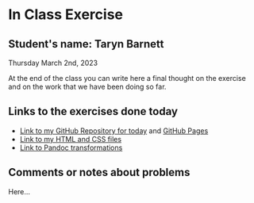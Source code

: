 # In Class Exercise
## Student's name: Taryn Barnett 

Thursday March 2nd, 2023 

At the end of the class you can write here a final thought on the exercise and on the work that we have been doing so far. 

## Links to the exercises done today 

- [Link to my GitHub Repository for today](https://www.github.com/taryneliana/DHExercise2) and [GitHub Pages](/DHExercise2)
- [Link to my HTML and CSS files](/DHExercise2/exercise2.html)
- [Link to Pandoc transformations](/DHExercise2/bibliographies_Charismatic_Megafauna.html) 

## Comments or notes about problems 

Here...
